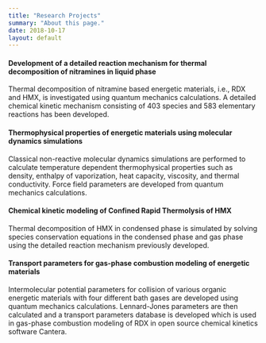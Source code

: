 ```yaml
---
title: "Research Projects"
summary: "About this page."
date: 2018-10-17
layout: default
---
```


#### Development of a detailed reaction mechanism for thermal decomposition of nitramines in liquid phase
Thermal decomposition of nitramine based energetic materials, i.e., RDX and HMX, is investigated using quantum mechanics calculations. A detailed chemical kinetic mechanism consisting of 403 species and 583 elementary reactions has been developed.   

#### Thermophysical properties of energetic materials using molecular dynamics simulations
Classical non-reactive molecular dynamics simulations are performed to calculate temperature dependent thermophysical properties such as density, enthalpy of vaporization, heat capacity, viscosity, and thermal conductivity. Force field parameters are developed from quantum mechanics calculations.

#### Chemical kinetic modeling of Confined Rapid Thermolysis of HMX
Thermal decomposition of HMX in condensed phase is simulated by solving species conservation equations in the condensed phase and gas phase using the detailed reaction mechanism previously developed.

#### Transport parameters for gas-phase combustion modeling of energetic materials
Intermolecular potential parameters for collision of various organic energetic materials with four different bath gases are developed using quantum mechanics calculations. Lennard-Jones parameters are then calculated and a transport parameters database is developed which is used in gas-phase combustion modeling of RDX in open source chemical kinetics software Cantera.  
